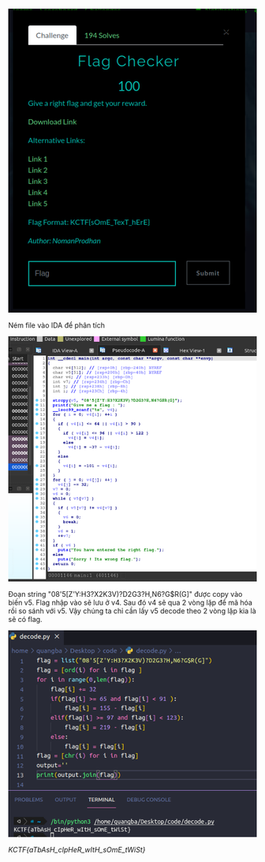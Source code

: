 ![question](question.png)

Ném file vào IDA để phân tích

![IDA](IDA.png)

Đoạn string "08'5[Z'Y:H3?X2K3V)?D2G3?H,N6?G$R(G]" được copy vào biến v5. Flag nhập vào sẽ lưu ở v4. Sau đó v4 sẽ qua
2 vòng lặp để mã hóa rồi so sánh với v5. Vậy chúng ta chỉ cần lấy v5 decode theo 2 vòng lặp kia là sẽ có flag.

![flag](flag.png)

*KCTF{aTbAsH_cIpHeR_wItH_sOmE_tWiSt}*
